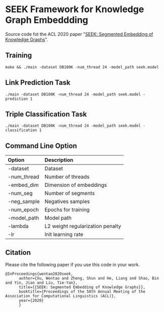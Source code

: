 # SEEK Framework for Knowledge Graph Embeddding
Source code fot the ACL 2020 paper "[SEEK: Segmented Embedding of Knowledge Graphs](https://arxiv.org/abs/2005.00856)".

## Training
```
make && ./main -dataset DB100K -num_thread 24 -model_path seek.model
```
## Link Prediction Task
```
./main -dataset DB100K -num_thread 24 -model_path seek.model -prediction 1
```
## Triple Classification Task
```
./main -dataset DB100K -num_thread 24 -model_path seek.model -classification 1
```
## Command Line Option

|Option | Description|
|:-----|:------------|
|-dataset|Dataset|
|-num_thread|Number of threads|
|-embed_dim|Dimension of embeddings|
|-num_seg|Number of segments|
|-neg_sample|Negatives samples|
|-num_epoch|Epochs for training|
|-model_path|Model path|
|-lambda|L2 weight regularization penalty|
|-lr|Init learning rate|

## Citation
Please cite the following paper if you use this code in your work.
```
@InProceedings{wentao2020seek,
      author={Xu, Wentao and Zheng, Shun and He, Liang and Shao, Bin and Yin, Jian and Liu, Tie-Yan},
      title={{SEEK: Segmented Embedding of Knowledge Graphs}},
      booktitle={Proceedings of the 58th Annual Meeting of the Association for Computational Linguistics (ACL)},
      year={2020}
      }
```
